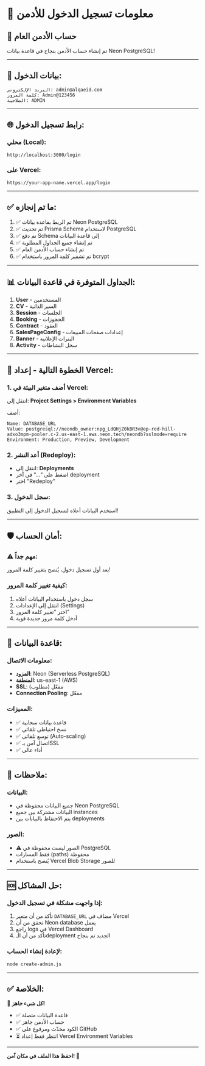 # 🔐 معلومات تسجيل الدخول للأدمن

## 👤 حساب الأدمن العام

تم إنشاء حساب الأدمن بنجاح في قاعدة بيانات Neon PostgreSQL!

---

## 📧 بيانات الدخول:

```
البريد الإلكتروني: admin@alqaeid.com
كلمة المرور: Admin@123456
الصلاحية: ADMIN
```

---

## 🌐 رابط تسجيل الدخول:

### محلي (Local):
```
http://localhost:3000/login
```

### على Vercel:
```
https://your-app-name.vercel.app/login
```

---

## ✅ ما تم إنجازه:

1. ✅ تم الربط بقاعدة بيانات Neon PostgreSQL
2. ✅ تم تحديث Prisma Schema لاستخدام PostgreSQL
3. ✅ تم دفع Schema إلى قاعدة البيانات
4. ✅ تم إنشاء جميع الجداول المطلوبة
5. ✅ تم إنشاء حساب الأدمن العام
6. ✅ تم تشفير كلمة المرور باستخدام bcrypt

---

## 📊 الجداول المتوفرة في قاعدة البيانات:

1. **User** - المستخدمين
2. **CV** - السير الذاتية
3. **Session** - الجلسات
4. **Booking** - الحجوزات
5. **Contract** - العقود
6. **SalesPageConfig** - إعدادات صفحات المبيعات
7. **Banner** - البنرات الإعلانية
8. **Activity** - سجل النشاطات

---

## 🔧 الخطوة التالية - إعداد Vercel:

### 1. أضف متغير البيئة في Vercel:

انتقل إلى: **Project Settings > Environment Variables**

أضف:
```
Name: DATABASE_URL
Value: postgresql://neondb_owner:npg_LdQHjZ0kBR3v@ep-red-hill-adxo3mpm-pooler.c-2.us-east-1.aws.neon.tech/neondb?sslmode=require
Environment: Production, Preview, Development
```

### 2. أعد النشر (Redeploy):

- انتقل إلى: **Deployments**
- اضغط على "..." في آخر deployment
- اختر "Redeploy"

### 3. سجل الدخول:

استخدم البيانات أعلاه لتسجيل الدخول إلى التطبيق!

---

## 🛡️ أمان الحساب:

### ⚠️ مهم جداً:

بعد أول تسجيل دخول، يُنصح بتغيير كلمة المرور!

### كيفية تغيير كلمة المرور:

1. سجل دخول باستخدام البيانات أعلاه
2. انتقل إلى الإعدادات (Settings)
3. اختر "تغيير كلمة المرور"
4. أدخل كلمة مرور جديدة قوية

---

## 💾 قاعدة البيانات:

### معلومات الاتصال:

- **المزود**: Neon (Serverless PostgreSQL)
- **المنطقة**: us-east-1 (AWS)
- **SSL**: مفعّل (مطلوب)
- **Connection Pooling**: مفعّل

### المميزات:

- ✅ قاعدة بيانات سحابية
- ✅ نسخ احتياطي تلقائي
- ✅ توسع تلقائي (Auto-scaling)
- ✅ اتصال آمن بـSSL
- ✅ أداء عالي

---

## 📝 ملاحظات:

### البيانات:

- جميع البيانات محفوظة في Neon PostgreSQL
- البيانات مشتركة بين جميع instances
- يتم الاحتفاظ بالبيانات بين deployments

### الصور:

- ⚠️ الصور ليست محفوظة في PostgreSQL
- فقط المسارات (paths) محفوظة
- يُنصح باستخدام Vercel Blob Storage للصور

---

## 🆘 حل المشاكل:

### إذا واجهت مشكلة في تسجيل الدخول:

1. تأكد من أن متغير `DATABASE_URL` مضاف في Vercel
2. تحقق من أن Neon database يعمل
3. راجع logs في Vercel Dashboard
4. تأكد من أن الـdeployment الجديد تم بنجاح

### لإعادة إنشاء الحساب:

```bash
node create-admin.js
```

---

## ✅ الخلاصة:

🎉 **كل شيء جاهز!**

- ✅ قاعدة البيانات متصلة
- ✅ حساب الأدمن جاهز
- ✅ الكود محدّث ومرفوع على GitHub
- ⏳ انتظر فقط إعداد Vercel Environment Variables

---

**احفظ هذا الملف في مكان آمن! 🔐**

